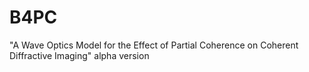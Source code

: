 # B4PC
"A Wave Optics Model for the Effect of Partial Coherence on Coherent Diffractive Imaging"
alpha version
